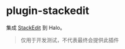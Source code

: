 # plugin-stackedit

集成 [StackEdit](https://github.com/benweet/stackedit) 到 Halo。

> 仅用于开发测试，不代表最终会提供此插件
